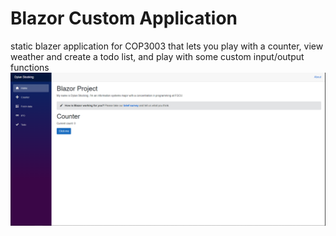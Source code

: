 # Blazor Custom Application
static blazer application for COP3003 that lets you play with a counter, view weather and create a todo list, and play with some custom input/output functions
![image](https://github.com/PhantomLeak/static-blazor-site/blob/main/Capture.PNG)

